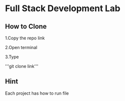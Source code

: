 # Full Stack Development Lab 
## How to Clone


1.Copy the repo link

2.Open terminal 

3.Type

'''git clone link'''


## Hint
Each project has how to run file 